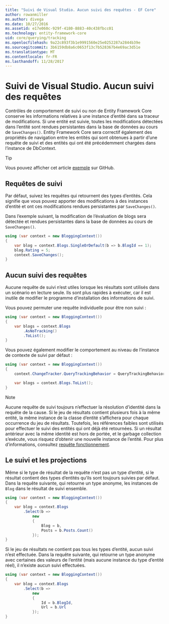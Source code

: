 ```yaml
---
title: "Suivi de Visual Studio. Aucun suivi des requêtes - EF Core"
author: rowanmiller
ms.author: divega
ms.date: 10/27/2016
ms.assetid: e17e060c-929f-4180-8883-40c438fbcc01
ms.technology: entity-framework-core
uid: core/querying/tracking
ms.openlocfilehash: 9a22c893f3b1e9991560e25e0252287a2844b39e
ms.sourcegitcommit: 3b6159db8a6c0653f13c7b528367b4e69ac3d51e
ms.translationtype: MT
ms.contentlocale: fr-FR
ms.lasthandoff: 11/28/2017
---
```

# <a name="tracking-vs-no-tracking-queries"></a>Suivi de Visual Studio. Aucun suivi des requêtes

Contrôles de comportement de suivi ou non de Entity Framework Core conserve les informations relatives à une instance d’entité dans sa traceur de modifications. Si une entité est suivie, toutes les modifications détectées dans l’entité sont rendues persistantes dans la base de données au cours de `SaveChanges()`. Entity Framework Core sera correctif également des propriétés de navigation entre les entités qui sont obtenues à partir d’une requête de suivi et des entités qui ont été précédemment chargées dans l’instance de DbContext.

> [!TIP]  
> Vous pouvez afficher cet article [exemple](https://github.com/aspnet/EntityFramework.Docs/tree/master/samples/core/Querying) sur GitHub.

## <a name="tracking-queries"></a>Requêtes de suivi

Par défaut, suivez les requêtes qui retournent des types d’entités. Cela signifie que vous pouvez apporter des modifications à des instances d’entité et ont ces modifications rendues persistantes par `SaveChanges()`.

Dans l’exemple suivant, la modification de l’évaluation de blogs sera détectée et rendues persistantes dans la base de données au cours de `SaveChanges()`.

<!-- [!code-csharp[Main](samples/core/Querying/Querying/Tracking/Sample.cs)] -->
``` csharp
using (var context = new BloggingContext())
{
    var blog = context.Blogs.SingleOrDefault(b => b.BlogId == 1);
    blog.Rating = 5;
    context.SaveChanges();
}
```

## <a name="no-tracking-queries"></a>Aucun suivi des requêtes

Aucune requête de suivi n’est utiles lorsque les résultats sont utilisés dans un scénario en lecture seule. Ils sont plus rapides à exécuter, car il est inutile de modifier le programme d’installation des informations de suivi.

Vous pouvez permuter une requête individuelle pour être non suivi :

<!-- [!code-csharp[Main](samples/core/Querying/Querying/Tracking/Sample.cs?highlight=4)] -->
``` csharp
using (var context = new BloggingContext())
{
    var blogs = context.Blogs
        .AsNoTracking()
        .ToList();
}
```

Vous pouvez également modifier le comportement au niveau de l’instance de contexte de suivi par défaut :

<!-- [!code-csharp[Main](samples/core/Querying/Querying/Tracking/Sample.cs?highlight=3)] -->
``` csharp
using (var context = new BloggingContext())
{
    context.ChangeTracker.QueryTrackingBehavior = QueryTrackingBehavior.NoTracking;

    var blogs = context.Blogs.ToList();
}
```

> [!NOTE]  
> Aucune requête de suivi toujours n’effectuer la résolution d’identité dans la requête de la cause. Si le jeu de résultats contient plusieurs fois à la même entité, la même instance de la classe d’entité s’affichera pour chaque occurrence du jeu de résultats. Toutefois, les références faibles sont utilisés pour effectuer le suivi des entités qui ont déjà été retournées. Si un résultat antérieur avec la même identité est hors de portée, et le garbage collection s’exécute, vous risquez d’obtenir une nouvelle instance de l’entité. Pour plus d’informations, consultez [requête fonctionnement](overview.md).

## <a name="tracking-and-projections"></a>Le suivi et les projections

Même si le type de résultat de la requête n’est pas un type d’entité, si le résultat contient des types d’entités qu’ils sont toujours suivies par défaut. Dans la requête suivante, qui retourne un type anonyme, les instances de `Blog` dans le résultat de suivi ensemble.

<!-- [!code-csharp[Main](samples/core/Querying/Querying/Tracking/Sample.cs?highlight=7)] -->
``` csharp
using (var context = new BloggingContext())
{
    var blog = context.Blogs
        .Select(b =>
            new
            {
                Blog = b,
                Posts = b.Posts.Count()
            });
}
```

Si le jeu de résultats ne contient pas tous les types d’entité, aucun suivi n’est effectuée. Dans la requête suivante, qui retourne un type anonyme avec certaines des valeurs de l’entité (mais aucune instance du type d’entité réel), il n’existe aucun suivi effectuées.

<!-- [!code-csharp[Main](samples/core/Querying/Querying/Tracking/Sample.cs)] -->
``` csharp
using (var context = new BloggingContext())
{
    var blog = context.Blogs
        .Select(b =>
            new
            {
                Id = b.BlogId,
                Url = b.Url
            });
}
```
